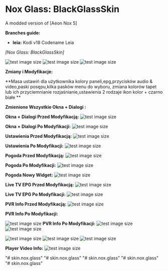 # Nox Glass: BlackGlassSkin
A modded version of [Aeon Nox 5]

**Branches guide:**
 
 - **leia:** Kodi v18 Codename Leia

*[Nox Glass: BlackGlassSkin]*


![test image size](https://github.com/BondasH/Pic.Info/blob/master/skin.nox.glass.png?raw=true)
![test image size](https://github.com/BondasH/Pic.Info/blob/master/1.png?raw=true)
![test image size](https://github.com/BlackGlassSkin/Pic.Info/blob/master/home.png?raw=true)


**Zmiany i Modyfikacje:**

**Masa ustawiń dla użytkownika kolory paneli,epg,przycisków audio & video,paski posępu,kilka pasków menu do wyboru,
zmiana kolorów tapet lub ich przyciemnianie rozjaśnianie,ustawienia 2 rodzaje ikon kolor + czarno białe **

**Zmienione Wszystkie Okna + Dialogi :**

**Okna + Dialogi Przed Modyfikacją:**
![test image size](https://github.com/BondasH/Pic.Info/blob/master/pandialodiold.png?raw=true)

**Okna + Dialogi Po Modyfikacji:**
![test image size](https://github.com/BondasH/Pic.Info/blob/master/pandialoginew.png?raw=true)


**Ustawienia Przed Modyfikacją:**
![test image size](https://github.com/BondasH/Pic.Info/blob/master/setold.png?raw=true)

**Ustawienia Po Modyfikacji:**
![test image size](https://github.com/BondasH/Pic.Info/blob/master/setnew.png?raw=true)


**Pogoda Przed Modyfikacją:**
![test image size](https://github.com/BondasH/Pic.Info/blob/master/oldweat.png?raw=true)

**Pogoda Po Modyfikacji:**
![test image size](https://github.com/BondasH/Pic.Info/blob/master/newweat.png?raw=true)

**Pogoda Nowy Widget:**
![test image size](https://raw.githubusercontent.com/BlackGlassSkin/Pic.Info/master/pogodawidget.png?raw=true)

**Live TV EPG Przed Modyfikacją:**
![test image size](https://github.com/BondasH/Pic.Info/blob/master/epgold.png?raw=true)

**Live TV EPG Po Modyfikacji:**
![test image size](https://github.com/BondasH/Pic.Info/blob/master/guide.png?raw=true)

**PVR Info Przed Modyfikacją:**
![test image size](https://github.com/BlackGlassSkin/Pic.Info/blob/master/pvrold.png?raw=true?raw=true)

**PVR Info Po Modyfikacji:**

![test image size](https://github.com/BlackGlassSkin/Pic.Info/blob/master/pvrnew2.png?raw=true?raw=true)
**PVR Info Po Modyfikacji:**
![test image size](https://raw.githubusercontent.com/BlackGlassSkin/Pic.Info/master/playertv.png?raw=true?raw=true)
![test image size](https://github.com/BlackGlassSkin/Pic.Info/blob/master/pvrplayerinfo.png?raw=true)

![test image size](https://github.com/BlackGlassSkin/Pic.Info/blob/master/pvr1.png?raw=true)
![test image size](https://github.com/BlackGlassSkin/Pic.Info/blob/master/pvr2.png?raw=true)
![test image size](https://github.com/BlackGlassSkin/Pic.Info/blob/master/pvrwall.png?raw=true)

**Player Video Info:**
![test image size](https://github.com/BlackGlassSkin/Pic.Info/blob/master/videoinfo.png?raw=true)

"# skin.nox.glass" 
"# skin.nox.glass" 
"# skin.nox.glass" 
"# skin.nox.glass" 
"# skin.nox.glass" 
